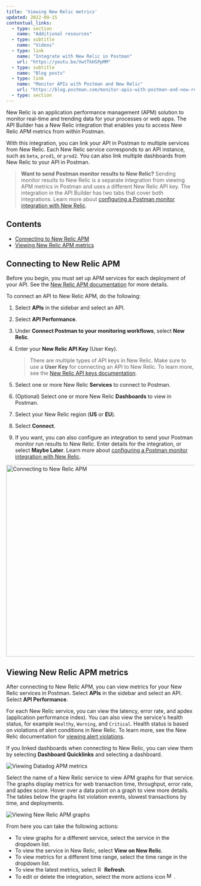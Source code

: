 ```yaml
---
title: 'Viewing New Relic metrics'
updated: 2022-09-15
contextual_links:
  - type: section
    name: "Additional resources"
  - type: subtitle
    name: "Videos"
  - type: link
    name: "Integrate with New Relic in Postman"
    url: "https://youtu.be/VwtTkHSPpMM"
  - type: subtitle
    name: "Blog posts"
  - type: link
    name: "Monitor APIs with Postman and New Relic"
    url: "https://blog.postman.com/monitor-apis-with-postman-and-new-relic/"
  - type: section
---
```


New Relic is an application performance management (APM) solution to monitor real-time and trending data for your processes or web apps. The API Builder has a New Relic integration that enables you to access New Relic APM metrics from within Postman.

With this integration, you can link your API in Postman to multiple services from New Relic. Each New Relic service corresponds to an API instance, such as `beta`, `prod1`, or `prod2`. You can also link multiple dashboards from New Relic to your API in Postman.

> **Want to send Postman monitor results to New Relic?** Sending monitor results to New Relic is a separate integration from viewing APM metrics in Postman and uses a different New Relic API key. The integration in the API Builder has two tabs that cover both integrations. Learn more about [configuring a Postman monitor integration with New Relic](/docs/integrations/available-integrations/new-relic/).

## Contents

* [Connecting to New Relic APM](#connecting-to-new-relic-apm)
* [Viewing New Relic APM metrics](#viewing-new-relic-apm-metrics)

## Connecting to New Relic APM

Before you begin, you must set up APM services for each deployment of your API. See the [New Relic APM documentation](https://docs.newrelic.com/docs/apm/) for more details.

To connect an API to New Relic APM, do the following:

1. Select **APIs** in the sidebar and select an API.
1. Select **API Performance**.
1. Under **Connect Postman to your monitoring workflows**, select **New Relic**.
1. Enter your **New Relic API Key** (User Key).

    > There are multiple types of API keys in New Relic. Make sure to use a **User Key** for connecting an API to New Relic. To learn more, see the [New Relic API keys documentation](https://docs.newrelic.com/docs/apis/intro-apis/new-relic-api-keys/).

1. Select one or more New Relic **Services** to connect to Postman.
1. (Optional) Select one or more New Relic **Dashboards** to view in Postman.
1. Select your New Relic region (**US** or **EU**).
1. Select **Connect**.
1. If you want, you can also configure an integration to send your Postman monitor run results to New Relic. Enter details for the integration, or select **Maybe Later**. Learn more about [configuring a Postman monitor integration with New Relic](/docs/integrations/available-integrations/new-relic/).

<img alt="Connecting to New Relic APM" src="https://assets.postman.com/postman-docs/new-relic-apm-connect-v9-22.jpg" width="512px">

## Viewing New Relic APM metrics

After connecting to New Relic APM, you can view metrics for your New Relic services in Postman. Select **APIs** in the sidebar and select an API. Select **API Performance**.

For each New Relic service, you can view the latency, error rate, and apdex (application performance index). You can also view the service's health status, for example `Healthy`, `Warning`, and `Critical`. Health status is based on violations of alert conditions in New Relic. To learn more, see the New Relic documentation for [viewing alert violations](https://docs.newrelic.com/docs/alerts-applied-intelligence/new-relic-alerts/alert-violations/view-alert-violations-our-products/).

If you linked dashboards when connecting to New Relic, you can view them by selecting **Dashboard Quicklinks** and selecting a dashboard.

<img alt="Viewing Datadog APM metrics" src="https://assets.postman.com/postman-docs/v10/new-relic-apm-view-metrics-v10.jpg">

Select the name of a New Relic service to view APM graphs for that service. The graphs display metrics for web transaction time, throughput, error rate, and apdex score. Hover over a data point on a graph to view more details. The tables below the graphs list violation events, slowest transactions by time, and deployments.

<img alt="Viewing New Relic APM graphs" src="https://assets.postman.com/postman-docs/new-relic-apm-view-graphs-v9-22.jpg">

From here you can take the following actions:

* To view graphs for a different service, select the service in the dropdown list.
* To view the service in New Relic, select **View on New Relic**.
* To view metrics for a different time range, select the time range in the dropdown list.
* To view the latest metrics, select <img alt="Refresh icon" src="https://assets.postman.com/postman-docs/icon-refresh-v9-5.jpg#icon" width="14px"> **Refresh**.
* To edit or delete the integration, select the more actions icon <img alt="More actions icon" src="https://assets.postman.com/postman-docs/icon-more-actions-v9.jpg#icon" width="16px"> .
